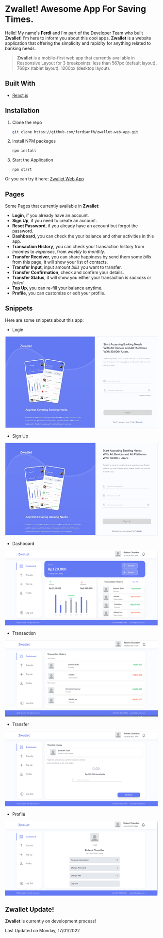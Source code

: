 # Zwallet! Awesome App For Saving Times.

Hello! My name's **Ferdi** and I'm part of the Developer Team who built **Zwallet**! I'm here to inform you about this cool apps. **Zwallet** is a website application that offering the simplicity and rapidity for anything related to banking needs.

> **Zwallet** is a mobile-first web app that currently available in Responsive Layout for 3 breakpoints: less than 567px (default layout), 768px (tablet layout), 1200px (desktop layout).

## Built With

- [React.js](https://reactjs.org/)

## Installation

1. Clone the repo
   ```sh
   git clone https://github.com/ferdianfh/zwallet-web-app.git
   ```
2. Install NPM packages
   ```sh
   npm install
   ```
3. Start the Application
   ```sh
   npm start
   ```

Or you can try it here: [Zwallet Web App](https://zwallet-web-app.netlify.app/auth/login)

## Pages

Some Pages that currently available in **Zwallet**:

- **Login**, if you already have an account.
- **Sign Up**, if you need to create an account.
- **Reset Password**, if you already have an account but forgot the password.
- **Dashboard**, you can check the your balance and other activities in this app.
- **Transaction History**, you can check your transaction history from _incomes_ to _expenses_, from _weekly_ to _monthly_.
- **Transfer Receiver**, you can share happiness by send them some _bills_ from this page, it will show your list of contacts.
- **Transfer Input**, input amount _bills_ you want to transfer.
- **Transfer Confirmation**, check and confirm your details.
- **Transfer Status**, it will show you either your transaction is _success_ or _failed_.
- **Top Up**, you can re-fill your balance anytime.
- **Profile**, you can customize or edit your profile.

## Snippets

Here are some snippets about this app:

- Login

![Login](./src/assets/snippets/zwallet-login.jpg)

- Sign Up

![Sign Up](./src/assets/snippets/zwallet-signup.jpg)

- Dashboard

![Dashboard](./src/assets/snippets/zwallet-home.png)

- Transaction

![Transaction](./src/assets/snippets/zwallet-transaction.png)

- Transfer

![Transfer](./src/assets/snippets/zwallet-transfer.png)

- Profile

![Profile](./src/assets/snippets/zwallet-profile.png)

## Zwallet Update!

**Zwallet** is currently on development process!

Last Updated on Monday, 17/01/2022
